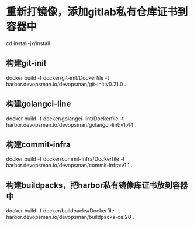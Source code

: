 # 重新打镜像，添加gitlab私有仓库证书到容器中

cd install-jx/install

## 构建git-init

docker build -f docker/git-init/Dockerfile -t harbor.devopsman.io/devopsman/git-init:v0.21.0 .

## 构建golangci-line
docker build -f docker/golangci-lint/Dockerfile -t harbor.devopsman.io/devopsman/golangci-lint:v1.44 .

## 构建commit-infra
docker build -f docker/commit-infra/Dockerfile -t harbor.devopsman.io/devopsman/commit-infra:v1.1 .


## 构建buildpacks，把harbor私有镜像库证书放到容器中
docker build -f docker/buildpacks/Dockerfile -t harbor.devopsman.io/devopsman/buildpacks-ca:20 .
